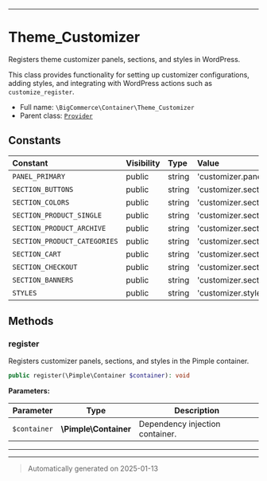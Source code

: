 ***

# Theme_Customizer

Registers theme customizer panels, sections, and styles in WordPress.

This class provides functionality for setting up customizer configurations,
adding styles, and integrating with WordPress actions such as `customize_register`.

* Full name: `\BigCommerce\Container\Theme_Customizer`
* Parent class: [`Provider`](./classes/BigCommerce/Container/Provider.md)


## Constants

| Constant | Visibility | Type | Value |
|:---------|:-----------|:-----|:------|
|`PANEL_PRIMARY`|public|string|&#039;customizer.panel.primary&#039;|
|`SECTION_BUTTONS`|public|string|&#039;customizer.section.buttons&#039;|
|`SECTION_COLORS`|public|string|&#039;customizer.section.colors&#039;|
|`SECTION_PRODUCT_SINGLE`|public|string|&#039;customizer.section.product_single&#039;|
|`SECTION_PRODUCT_ARCHIVE`|public|string|&#039;customizer.section.product_archive&#039;|
|`SECTION_PRODUCT_CATEGORIES`|public|string|&#039;customizer.section.product_categories&#039;|
|`SECTION_CART`|public|string|&#039;customizer.section.cart&#039;|
|`SECTION_CHECKOUT`|public|string|&#039;customizer.section.checkout&#039;|
|`SECTION_BANNERS`|public|string|&#039;customizer.section.banners&#039;|
|`STYLES`|public|string|&#039;customizer.styles&#039;|


## Methods


### register

Registers customizer panels, sections, and styles in the Pimple container.

```php
public register(\Pimple\Container $container): void
```








**Parameters:**

| Parameter | Type | Description |
|-----------|------|-------------|
| `$container` | **\Pimple\Container** | Dependency injection container. |





***


***
> Automatically generated on 2025-01-13
